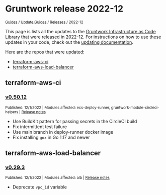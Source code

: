 
# Gruntwork release 2022-12

<p style={{marginTop: "-25px"}}><small><a href="/guides">Guides</a> / <a href="/guides/stay-up-to-date">Update Guides</a> / <a href="/guides/stay-up-to-date/releases">Releases</a> / 2022-12</small></p>

This page is lists all the updates to the [Gruntwork Infrastructure as Code 
Library](https://gruntwork.io/infrastructure-as-code-library/) that were released in 2022-12. For instructions 
on how to use these updates in your code, check out the [updating 
documentation](/guides/working-with-code/using-modules#updating).

Here are the repos that were updated:

- [terraform-aws-ci](#terraform-aws-ci)
- [terraform-aws-load-balancer](#terraform-aws-load-balancer)


## terraform-aws-ci


### [v0.50.12](https://github.com/gruntwork-io/terraform-aws-ci/releases/tag/v0.50.12)

<p style={{marginTop: "-20px", marginBottom: "10px"}}>
  <small>Published: 12/1/2022 | Modules affected: ecs-deploy-runner, gruntwork-module-circleci-helpers | <a href="https://github.com/gruntwork-io/terraform-aws-ci/releases/tag/v0.50.12">Release notes</a></small>
</p>

<div style={{"overflow":"hidden","textOverflow":"ellipsis","display":"-webkit-box","WebkitLineClamp":10,"lineClamp":10,"WebkitBoxOrient":"vertical"}}>

  

- Use BuildKit pattern for passing secrets in the CircleCI build
- Fix intermittent test failure
- Use main branch in deploy-runner docker image
- Fix installing `gox` in Go 1.17 and newer





</div>



## terraform-aws-load-balancer


### [v0.29.3](https://github.com/gruntwork-io/terraform-aws-load-balancer/releases/tag/v0.29.3)

<p style={{marginTop: "-20px", marginBottom: "10px"}}>
  <small>Published: 12/1/2022 | Modules affected: alb | <a href="https://github.com/gruntwork-io/terraform-aws-load-balancer/releases/tag/v0.29.3">Release notes</a></small>
</p>

<div style={{"overflow":"hidden","textOverflow":"ellipsis","display":"-webkit-box","WebkitLineClamp":10,"lineClamp":10,"WebkitBoxOrient":"vertical"}}>

  

- Deprecate `vpc_id` variable



</div>




<!-- ##DOCS-SOURCER-START
{
  "sourcePlugin": "releases",
  "hash": "e60e8ecf9e0395256fb8b57a7e33624b"
}
##DOCS-SOURCER-END -->
